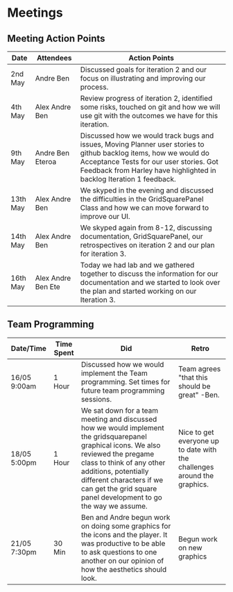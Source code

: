 # Meetings

## Meeting Action Points
Date | Attendees | Action Points
--- | --- | ---
2nd May | Andre Ben | Discussed goals for iteration 2 and our focus on illustrating and improving our process.
4th May | Alex Andre Ben | Review progress of iteration 2, identified some risks, touched on git and how we will use git with the outcomes we have for this iteration. 
9th May | Andre Ben Eteroa| Discussed how we would track bugs and issues, Moving Planner user stories to github backlog items, how we would do Acceptance Tests for our user stories. Got Feedback from Harley have highlighted in backlog Iteration 1 feedback.
13th May |  Alex Andre Ben | We skyped in the evening and discussed the difficulties in the GridSquarePanel Class and how we can move forward to improve our UI.
14th May | Alex Andre Ben | We skyped again from 8-12, discussing documentation, GridSquarePanel, our retrospectives on iteration 2 and our plan for iteration 3.
16th May | Alex Andre Ben Ete| Today we had lab and we gathered together to discuss the  information for our documentation and we started to look over the plan and started working on our Iteration 3. 


## Team Programming
Date/Time | Time Spent | Did | Retro
---|---|---|---
16/05 9:00am | 1 Hour | Discussed how we would implement the Team programming. Set times for future team programming sessions. | Team agrees "that this should be great" -Ben.
18/05 5:00pm | 1 Hour | We sat down for a team meeting and discussed how we would implement the gridsquarepanel graphical icons. We also reviewed the pregame class to think of any other additions, potentially different characters if we can get the grid square panel development to go the way we assume.| Nice to get everyone up to date with the challenges around the graphics.
21/05 7:30pm | 30 Min | Ben and Andre begun work on doing some graphics for the icons and the player. It was productive to be able to ask questions to one another on our opinion of how the aesthetics should look.|Begun work on new graphics
